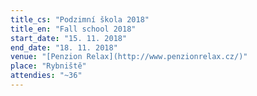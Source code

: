 ```yaml
---
title_cs: "Podzimní škola 2018"
title_en: "Fall school 2018"
start_date: "15. 11. 2018"
end_date: "18. 11. 2018"
venue: "[Penzion Relax](http://www.penzionrelax.cz/)"
place: "Rybniště"
attendies: "~36"
---
```

